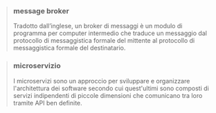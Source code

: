 >### message broker
>Tradotto dall’inglese, un broker di messaggi è un modulo di programma per computer intermedio che traduce un messaggio dal protocollo di messaggistica formale del mittente al protocollo di messaggistica formale del destinatario.

>### microservizio
>I microservizi sono un approccio per sviluppare e organizzare l'architettura dei software secondo cui quest'ultimi sono composti di servizi indipendenti di piccole dimensioni che comunicano tra loro tramite API ben definite.